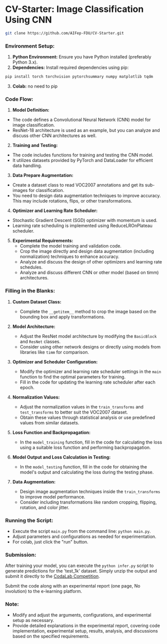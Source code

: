 # CV-Starter: Image Classification Using CNN

```bash
git clone https://github.com/AIFep-FDU/CV-Starter.git
```

### Environment Setup:
1. **Python Environment:** Ensure you have Python installed (preferably Python 3.x).
2. **Dependencies:** Install required dependencies using pip:

```bash
pip install torch torchvision pytorchsummary numpy matplotlib tqdm
```
3. **Colab:** no need to pip


### Code Flow:

1. **Model Definition:**
- The code defines a Convolutional Neural Network (CNN) model for image classification.
- ResNet-18 architecture is used as an example, but you can analyze and discuss other CNN architectures as well.

2. **Training and Testing:**
- The code includes functions for training and testing the CNN model.
- It utilizes datasets provided by PyTorch and DataLoader for efficient data handling.

3. **Data Prepare Augmentation:**
- Create a dataset class to read VOC2007 annotations and get its sub-images for classification.
- You need to design data augmentation techniques to improve accuracy. This may include rotations, flips, or other transformations.

4. **Optimizer and Learning Rate Scheduler:**
- Stochastic Gradient Descent (SGD) optimizer with momentum is used.
- Learning rate scheduling is implemented using ReduceLROnPlateau scheduler.

5. **Experimental Requirements:**
    - Complete the model training and validation code.
    - Crop the image directly and design data augmentation (including normalization) techniques to enhance accuracy.
    - Analyze and discuss the design of other optimizers and learning rate schedules.
    - Analyze and discuss different CNN or other model (based on timm) architectures.

### Filling in the Blanks:
1. **Custom Dataset Class:**
   - Complete the `__getitem__` method to crop the image based on the bounding box and apply transformations.

2. **Model Architecture:**
   - Adjust the ResNet model architecture by modifying the `BasicBlock` and `ResNet` classes.
   - Consider using other network designs or directly using models from libraries like `timm` for comparison.

3. **Optimizer and Scheduler Configuration:**
   - Modify the optimizer and learning rate scheduler settings in the `main` function to find the optimal parameters for training.
   - Fill in the code for updating the learning rate scheduler after each epoch.

4. **Normalization Values:**
   - Adjust the normalization values in the `train_transforms` and `test_transforms` to better suit the VOC2007 dataset.
   - Obtain these values through statistical analysis or use predefined values from similar datasets.

5. **Loss Function and Backpropagation:**
   - In the `model_training` function, fill in the code for calculating the loss using a suitable loss function and performing backpropagation.

6. **Model Output and Loss Calculation in Testing:**
   - In the `model_testing` function, fill in the code for obtaining the model's output and calculating the loss during the testing phase.

7. **Data Augmentation:**
   - Design image augmentation techniques inside the `train_transforms` to improve model performance.
   - Consider including transformations like random cropping, flipping, rotation, and color jitter.


### Running the Script:
- Execute the script `main.py` from the command line: `python main.py`.
- Adjust parameters and configurations as needed for experimentation.
- For colab, just click the "run" button.


### Submission:
After training your model, you can execute the `python infer.py` script to generate predictions for the 'test_1k' dataset. Simply unzip the output and submit it directly to the [CodaLab Competition](https://codalab.lisn.upsaclay.fr/competitions/20340). 

Submit the code along with an experimental report (one page, No involution) to the e-learning platform.

### Note:
- Modify and adjust the arguments, configurations, and experimental setup as necessary.
- Provide detailed explanations in the experimental report, covering code implementation, experimental setup, results, analysis, and discussions based on the specified requirements.
